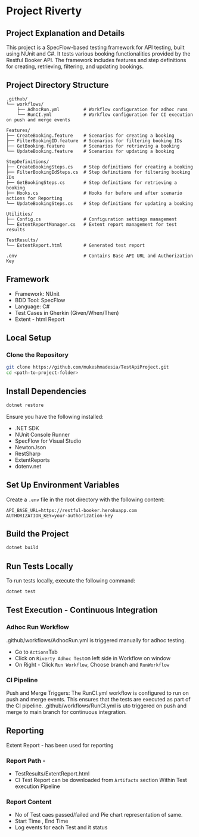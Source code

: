﻿# Project Riverty

## Project Explanation and Details

This project is a SpecFlow-based testing framework for API testing, built using NUnit and C#. It tests various booking functionalities provided by the Restful Booker API. The framework includes features and step definitions for creating, retrieving, filtering, and updating bookings.

## Project Directory Structure

```plaintext
.github/
└── workflows/
    ├── AdhocRun.yml         # Workflow configuration for adhoc runs
    └── RunCI.yml            # Workflow configuration for CI execution on push and merge events

Features/
├── CreateBooking.feature    # Scenarios for creating a booking
├── FilterBookingID.feature  # Scenarios for filtering booking IDs
├── GetBooking.feature       # Scenarios for retrieving a booking
└── UpdateBooking.feature    # Scenarios for updating a booking

StepDefinitions/
├── CreateBookingSteps.cs    # Step definitions for creating a booking
├── FilterBookingIdSteps.cs  # Step definitions for filtering booking IDs
├── GetBookingSteps.cs       # Step definitions for retrieving a booking
├── Hooks.cs                 # Hooks for before and after scenario actions for Reporting
└── UpdateBookingSteps.cs    # Step definitions for updating a booking

Utilities/
├── Config.cs                # Configuration settings management
└── ExtentReportManager.cs   # Extent report management for test results

TestResults/
└── ExtentReport.html        # Generated test report

.env                         # Contains Base API URL and Authorization Key
```
## Framework

- Framework: NUnit
- BDD Tool: SpecFlow
- Language: C#
- Test Cases in Gherkin (Given/When/Then)
- Extent - html Report

## Local Setup

### Clone the Repository

```sh
git clone https://github.com/mukeshmadesia/TestApiProject.git
cd <path-to-project-folder>
```

## Install Dependencies
```sh
dotnet restore
```
Ensure you have the following installed:

- .NET SDK
- NUnit Console Runner
- SpecFlow for Visual Studio
- NewtonJson
- RestSharp
- ExtentReports
- dotenv.net

## Set Up Environment Variables

Create a `.env` file in the root directory with the following content:

```plaintext
API_BASE_URL=https://restful-booker.herokuapp.com
AUTHORIZATION_KEY=your-authorization-key
```

## Build the Project
```sh
dotnet build
```

## Run Tests Locally
To run tests locally, execute the following command:
```sh
dotnet test
```

## Test Execution - Continuous Integration
### Adhoc Run Workflow
.github/workflows/AdhocRun.yml is triggered manually for adhoc testing.
- Go to `Actions`Tab
- Click on `Riverty Adhoc Test`on left side in Workflow on window
- On Right - Click `Run Workflow`, Choose branch and `RunWorkflow`

### CI Pipeline
Push and Merge Triggers: The RunCI.yml workflow is configured to run on push and merge events. This ensures that the tests are executed as part of the CI pipeline.
.github/workflows/RunCI.yml is uto triggered on push and merge to main branch for continuous integration.


## Reporting

Extent Report - has been used for reporting

### Report Path - 
- TestResults/ExtentReport.html
- CI Test Report can be downloaded from `Artifacts` section Within Test execution Pipeline

### Report Content
- No of Test caes passed/failed and Pie chart representation of same.
- Start Time , End Time
- Log events for each Test and it status


